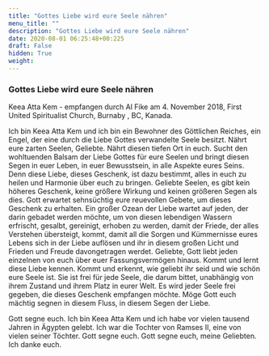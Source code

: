 ```yaml
---
title: "Gottes Liebe wird eure Seele nähren"
menu_title: ""
description: "Gottes Liebe wird eure Seele nähren"
date: 2020-08-01 06:25:48+00:225
draft: False
hidden: True
weight:
---
```

### Gottes Liebe wird eure Seele nähren

Keea Atta Kem - empfangen durch Al Fike am 4. November 2018, First United Spiritualist Church, Burnaby , BC, Kanada.

Ich bin Keea Atta Kem und ich bin ein Bewohner des Göttlichen Reiches, ein Engel, der eine durch die Liebe Gottes verwandelte Seele besitzt. Nährt eure zarten Seelen, Geliebte. Nährt diesen tiefen Ort in euch. Sucht den wohltuenden Balsam der Liebe Gottes für eure Seelen und bringt diesen Segen in euer Leben, in euer Bewusstsein, in alle Aspekte eures Seins. Denn diese Liebe, dieses Geschenk, ist dazu bestimmt, alles in euch zu heilen und Harmonie über euch zu bringen. Geliebte Seelen, es gibt kein höheres Geschenk, keine größere Wirkung und keinen größeren Segen als dies. Gott erwartet sehnsüchtig eure reuevollen Gebete, um dieses Geschenk zu erhalten. Ein großer Ozean der Liebe wartet auf jeden, der darin gebadet werden möchte, um von diesen lebendigen Wassern erfrischt, gesalbt, gereinigt, erhoben zu werden, damit der Friede, der alles Verstehen übersteigt, kommt, damit all die Sorgen und Kümmernisse eures Lebens sich in der Liebe auflösen und ihr in diesem großen Licht und Frieden und Freude davongetragen werdet. Geliebte, Gott liebt jeden einzelnen von euch über euer Fassungsvermögen hinaus. Kommt und lernt diese Liebe kennen. Kommt und erkennt, wie geliebt ihr seid und wie schön eure Seele ist. Sie ist frei für jede Seele, die darum bittet, unabhängig von ihrem Zustand und ihrem Platz in eurer Welt. Es wird jeder Seele frei gegeben, die dieses Geschenk empfangen möchte. Möge Gott euch mächtig segnen in diesem Fluss, in diesem Segen der Liebe.

Gott segne euch. Ich bin Keea Atta Kem und ich habe vor vielen tausend Jahren in Ägypten gelebt. Ich war die Tochter von Ramses II, eine von vielen seiner Töchter. Gott segne euch. Gott segne euch, meine Geliebten. Ich danke euch.
